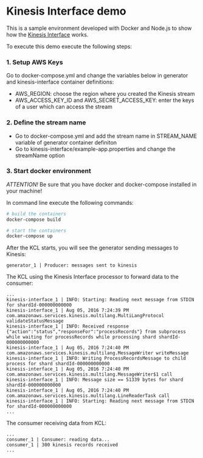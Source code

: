 # Kinesis Interface demo

This is a sample environment developed with Docker and Node.js to show how the [Kinesis Interface](https://github.com/scup/kinesis-interface) works.

To execute this demo execute the following steps:

### 1. Setup AWS Keys

Go to docker-compose.yml and change the variables below in generator and kinesis-interface container definitions:
- AWS_REGION: choose the region where you created the Kinesis stream
- AWS_ACCESS_KEY_ID and AWS_SECRET_ACCESS_KEY: enter the keys of a user which can access the stream

### 2. Define the stream name

- Go to docker-compose.yml and add the stream name in STREAM_NAME variable of generator container definiton
- Go to kinesis-interface/example-app.properties and change the streamName option

### 3. Start docker environment

*ATTENTION!* Be sure that you have docker and docker-compose installed in your machine!

In command line execute the following commands:

```bash
# build the containers
docker-compose build

# start the containers
docker-compose up
```

After the KCL starts, you will see the generator sending messages to Kinesis:

```
generator_1 | Producer: messages sent to kinesis
```

The KCL using the Kinesis Interface processor to forward data to the consumer:

```
...
kinesis-interface_1 | INFO: Starting: Reading next message from STDIN for shardId-000000000000
kinesis-interface_1 | Aug 05, 2016 7:24:39 PM com.amazonaws.services.kinesis.multilang.MultiLangProtocol validateStatusMessage
kinesis-interface_1 | INFO: Received response {"action":"status","responseFor":"processRecords"} from subprocess while waiting for processRecords while processing shard shardId-000000000000
kinesis-interface_1 | Aug 05, 2016 7:24:40 PM com.amazonaws.services.kinesis.multilang.MessageWriter writeMessage
kinesis-interface_1 | INFO: Writing ProcessRecordsMessage to child process for shard shardId-000000000000
kinesis-interface_1 | Aug 05, 2016 7:24:40 PM com.amazonaws.services.kinesis.multilang.MessageWriter$1 call
kinesis-interface_1 | INFO: Message size == 51339 bytes for shard shardId-000000000000
kinesis-interface_1 | Aug 05, 2016 7:24:40 PM com.amazonaws.services.kinesis.multilang.LineReaderTask call
kinesis-interface_1 | INFO: Starting: Reading next message from STDIN for shardId-000000000000
...
```

The consumer receiving data from KCL:

```
...
consumer_1 | Consumer: reading data...
consumer_1 | 300 kinesis records received
...
```
